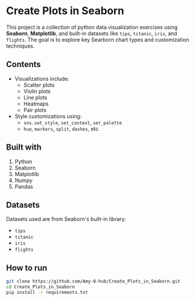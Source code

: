 # Create Plots in Seaborn

This project is a collection of python data visualization exercises using **Seaborn**, **Matplotlib**, and built-in datasets like `tips`, `titanic`, `iris`, and `flights`. The goal is to explore key Searborn chart types and customization techniques.

## Contents

- Visualizations include:
   - Scatter plots
   - Violin plots
   - Line plots
   - Heatmaps
   - Pair plots
- Style customizations using:
   - `sns.set_style`, `set_context`, `set_palette`
   - `hue`, `markers`, `split`, `dashes`, etc

## Built with
1. Python
2. Seaborn
3. Matplotlib
4. Numpy
5. Pandas

## Datasets

Datasets used are from Seaborn's built-in library:
- `tips`
- `titanic`
- `iris`
- `flights`

## How to run

```bash
git clone https://github.com/Amy-0-hub/Create_Plots_in_Seaborn.git
cd Create_Plots_in_Seaborn
pip install -r requirements.txt